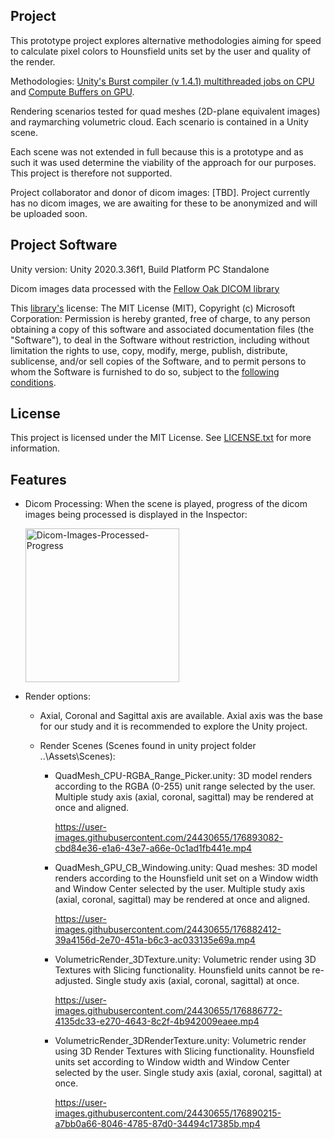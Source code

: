 ## Project
This prototype project explores alternative methodologies aiming for speed to calculate pixel colors to Hounsfield units set by the user and quality of the render.

Methodologies: [Unity's Burst compiler (v 1.4.1) multithreaded jobs on CPU](https://docs.unity3d.com/Packages/com.unity.burst@0.2-preview.20/manual/index.html) and [Compute Buffers on GPU](https://docs.unity3d.com/2020.3/Documentation/ScriptReference/ComputeBuffer.html). 

Rendering scenarios tested for quad meshes (2D-plane equivalent images) and raymarching volumetric cloud. Each scenario is contained in a Unity scene.

Each scene was not extended in full because this is a prototype and as such it was used determine the viability of the approach for our purposes. This project is therefore not supported.

Project collaborator and donor of dicom images: [TBD]. Project currently has no dicom images, we are awaiting for these to be anonymized and will be uploaded soon.

## Project Software
Unity version: Unity 2020.3.36f1, Build Platform PC Standalone

Dicom images data processed with the [Fellow Oak DICOM library](https://github.com/fo-dicom/fo-dicom)

This [library's](https://github.com/fo-dicom/fo-dicom) license: The MIT License (MIT), Copyright (c) Microsoft Corporation: Permission is hereby granted, free of charge, to any person obtaining a copy  of this software and associated documentation files (the "Software"), to deal  in the Software without restriction, including without limitation the rights  to use, copy, modify, merge, publish, distribute, sublicense, and/or sell  copies of the Software, and to permit persons to whom the Software is  furnished to do so, subject to the [following conditions](https://github.com/fo-dicom/fo-dicom/blob/development/License.txt).

## License
This project is licensed under the MIT License. See [LICENSE.txt](https://github.com/sergiosolorzano/Dicom-3DRender/blob/main/LICENSE.md) for more information.

## Features

* Dicom Processing: When the scene is played, progress of the dicom images being processed is displayed in the Inspector:

  <img width="246" alt="Dicom-Images-Processed-Progress" src="https://user-images.githubusercontent.com/24430655/176902397-e3ed3745-2ba0-4c39-95e3-bd66d9aa6ad3.PNG">

* Render options:
  * Axial, Coronal and Sagittal axis are available. Axial axis was the base for our study and it is recommended to explore the Unity project.

  * Render Scenes (Scenes found in unity project folder ..\Assets\Scenes\):

    + QuadMesh_CPU-RGBA_Range_Picker.unity: 3D model renders according to the RGBA (0-255) unit range selected by the user. Multiple study axis (axial, coronal, sagittal) may be rendered at once and aligned.

      https://user-images.githubusercontent.com/24430655/176893082-cbd84e36-e1a6-43e7-a66e-0c1ad1fb441e.mp4
  
  
    + QuadMesh_GPU_CB_Windowing.unity: Quad meshes: 3D model renders according to the Hounsfield unit set on a Window width and Window Center selected by the user. Multiple study axis (axial, coronal, sagittal) may be rendered at once and aligned.
  
      https://user-images.githubusercontent.com/24430655/176882412-39a4156d-2e70-451a-b6c3-ac033135e69a.mp4
  
  
    + VolumetricRender_3DTexture.unity: Volumetric render using 3D Textures with Slicing functionality. Hounsfield units cannot be re-adjusted. Single study axis (axial, coronal, sagittal) at once.
  
      https://user-images.githubusercontent.com/24430655/176886772-4135dc33-e270-4643-8c2f-4b942009eaee.mp4


    + VolumetricRender_3DRenderTexture.unity: Volumetric render using 3D Render Textures with Slicing functionality. Hounsfield units set according to Window width and Window Center selected by the user. Single study axis (axial, coronal, sagittal) at once.

      https://user-images.githubusercontent.com/24430655/176890215-a7bb0a66-8046-4785-87d0-34494c17385b.mp4



    
